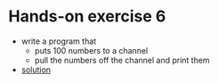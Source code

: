 # Hands-on exercise 6

* write a program that
  * puts 100 numbers to a channel
  * pull the numbers off the channel and print them
* [solution](https://play.golang.org/p/096Lk1BR7o)
